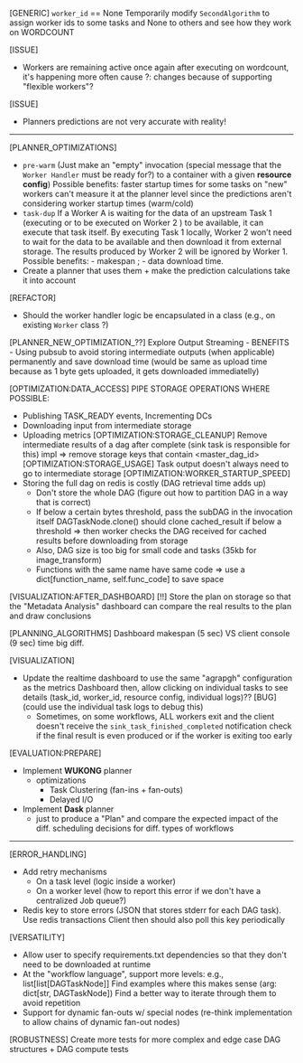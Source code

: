 [GENERIC] `worker_id` == None
    Temporarily modify `SecondAlgorithm` to assign worker ids to some tasks and None to others and see how they work on WORDCOUNT

[ISSUE]
- Workers are remaining active once again after executing
    on wordcount, it's happening more often
    cause ?: changes because of supporting "flexible workers"?

[ISSUE]
- Planners predictions are not very accurate with reality!

---

[PLANNER_OPTIMIZATIONS]
- `pre-warm` (Just make an "empty" invocation (special message that the `Worker Handler` must be ready for?) to a container with a given **resource config**)
    Possible benefits: faster startup times for some tasks on "new" workers
        can't measure it at the planner level since the predictions aren't considering worker startup times (warm/cold)
- `task-dup`
    If a Worker A is waiting for the data of an upstream Task 1 (executing or to be executed on Worker 2 ) to be available, 
    it can execute that task itself. By executing Task 1 locally, Worker 2 won’t need to wait for the data to be available 
    and then download it from external storage. The results produced by Worker 2 will be ignored by Worker 1. 
    Possible benefits: - makespan ; - data download time.
- Create a planner that uses them + make the prediction calculations take it into account

[REFACTOR]
- Should the worker handler logic be encapsulated in a class (e.g., on existing `Worker` class ?)

[PLANNER_NEW_OPTIMIZATION_??] Explore Output Streaming
    - BENEFITS
        - Using pubsub to avoid storing intermediate outputs (when applicable) permanently and save download time (would be same as upload time because as 1 byte gets uploaded, it gets downloaded immediatelly)

[OPTIMIZATION:DATA_ACCESS]
PIPE STORAGE OPERATIONS WHERE POSSIBLE:
- Publishing TASK_READY events, Incrementing DCs
- Downloading input from intermediate storage
- Uploading metrics
[OPTIMIZATION:STORAGE_CLEANUP] Remove intermediate results of a dag after complete (sink task is responsible for this)
    impl => remove storage keys that contain <master_dag_id>
[OPTIMIZATION:STORAGE_USAGE] Task output doesn't always need to go to intermediate storage
[OPTIMIZATION:WORKER_STARTUP_SPEED]
- Storing the full dag on redis is costly (DAG retrieval time adds up)
    - Don't store the whole DAG (figure out how to partition DAG in a way that is correct)
    - If below a certain bytes threshold, pass the subDAG in the invocation itself
        DAGTaskNode.clone() should clone cached_result if below a threshold => then worker checks the DAG received for cached results before downloading from storage
    - Also, DAG size is too big for small code and tasks (35kb for image_transform)
    - Functions with the same name have same code => use a dict[function_name, self.func_code] to save space

[VISUALIZATION:AFTER_DASHBOARD] [!!] Store the plan on storage so that the "Metadata Analysis" dashboard can compare the real results to the plan and draw conclusions

[PLANNING_ALGORITHMS] Dashboard makespan (5 sec) VS client console (9 sec) time big diff.

[VISUALIZATION]
- Update the realtime dashboard to use the same "agrapgh" configuration as the metrics Dashboard
    then, allow clicking on individual tasks to see details (task_id, worker_id, resource config, individual logs)??
    [BUG] (could use the individual task logs to debug this)
    - Sometimes, on some workflows, ALL workers exit and the client doesn't receive the `sink_task_finished_completed` notification
        check if the final result is even produced or if the worker is exiting too early

[EVALUATION:PREPARE]
- Implement **WUKONG** planner
    + optimizations
        - Task Clustering (fan-ins + fan-outs)
        - Delayed I/O
- Implement **Dask** planner
    - just to produce a "Plan" and compare the expected impact of the diff. scheduling decisions for diff. types of workflows

---

[ERROR_HANDLING]
- Add retry mechanisms
    - On a task level (logic inside a worker)
    - On a worker level (how to report this error if we don't have a centralized Job queue?)
- Redis key to store errors (JSON that stores stderr for each DAG task). Use redis transactions
    Client then should also poll this key periodically

[VERSATILITY]
- Allow user to specify requirements.txt dependencies so that they don't need to be downloaded at runtime
- At the "workflow language", support more levels: e.g., list[list[DAGTaskNode]]
    Find examples where this makes sense (arg: dict[str, DAGTaskNode])
    Find a better way to iterate through them to avoid repetition
- Support for dynamic fan-outs w/ special nodes (re-think implementation to allow chains of dynamic fan-out nodes)

[ROBUSTNESS] Create more tests for more complex and edge case DAG structures + DAG compute tests
